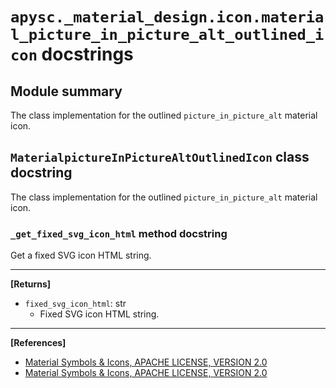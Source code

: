 # `apysc._material_design.icon.material_picture_in_picture_alt_outlined_icon` docstrings

## Module summary

The class implementation for the outlined `picture_in_picture_alt` material icon.

## `MaterialpictureInPictureAltOutlinedIcon` class docstring

The class implementation for the outlined `picture_in_picture_alt` material icon.

### `_get_fixed_svg_icon_html` method docstring

Get a fixed SVG icon HTML string.<hr>

**[Returns]**

- `fixed_svg_icon_html`: str
  - Fixed SVG icon HTML string.

<hr>

**[References]**

- [Material Symbols & Icons, APACHE LICENSE, VERSION 2.0](https://fonts.google.com/icons?icon.size=24&icon.color=%23e8eaed)
- [Material Symbols & Icons, APACHE LICENSE, VERSION 2.0](https://www.apache.org/licenses/LICENSE-2.0.html)
